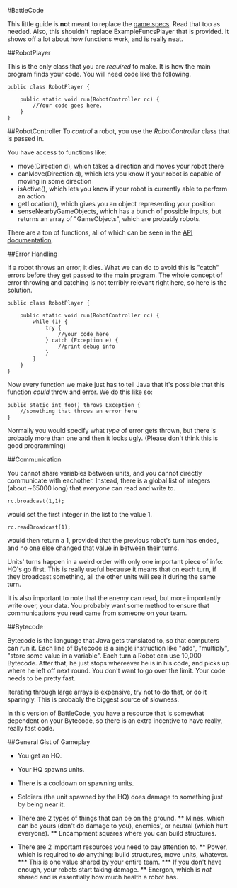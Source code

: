 #BattleCode

This little guide is **not** meant to replace the [game specs](https://github.com/bovard/battlecode-server-2014/blob/325ac6f5a9b3333f439ed3d30aec33209746e982/specs.md).
Read that too as needed.
Also, this shouldn't replace ExampleFuncsPlayer that is provided. It shows off a lot about how functions work, and is really neat.

##RobotPlayer

This is the only class that you are *required* to make. It is how the main program finds your code.
You will need code like the following.

	public class RobotPlayer {

		public static void run(RobotController rc) {
			//Your code goes here.
		}
	}

##RobotController
To *control* a robot, you use the *RobotController* class that is passed in.

You have access to functions like:

* move(Direction d), which takes a direction and moves your robot there
* canMove(Direction d), which lets you know if your robot is capable of moving in some direction
* isActive(), which lets you know if your robot is currently able to perform an action
* getLocation(), which gives you an object representing your position
* senseNearbyGameObjects, which has a bunch of possible inputs, but returns an array of "GameObjects", which are probably robots.

There are a ton of functions, all of which can be seen in the [API documentation](http://bovard.github.io/bcode2013-scaffold/).

##Error Handling

If a robot throws an error, it dies.
What we can do to avoid this is "catch" errors before they get passed to the main program.
The whole concept of error throwing and catching is not terribly relevant right here, so here is the solution.


	public class RobotPlayer {

		public static void run(RobotController rc) {
			while (1) {
				try {
					//your code here
				} catch (Exception e) {
					//print debug info
				}
			}
		}
	}

Now every function we make just has to tell Java that it's possible that this function *could* throw and error.
We do this like so:

	public static int foo() throws Exception {
		//something that throws an error here
	}

Normally you would specify what *type* of error gets thrown, but there is probably more than one and then it looks ugly. (Please don't think this is good programming)

##Communication

You cannot share variables between units, and you cannot directly communicate with eachother. Instead, there is a global list of integers (about ~65000 long) that *everyone* can read and write to. 

	rc.broadcast(1,1);

would set the first integer in the list to the value 1.

	rc.readBroadcast(1);

would then return a 1, provided that the previous robot's turn has ended, and no one else changed that value in between their turns.

Units' turns happen in a weird order with only one important piece of info: HQ's go first.
This is really useful because it means that on each turn, if they broadcast something, all the other units will see it during the same turn.

It is also important to note that the enemy can read, but more importantly write over, your data.
You probably want some method to ensure that communications you read came from someone on your team.

##Bytecode

Bytecode is the language that Java gets translated to, so that computers can run it. 
Each line of Bytecode is a single instruction like "add", "multiply", "store some value in a variable".
Each turn a Robot can use 10,000 Bytecode. After that, he just stops whereever he is in his code, and picks up where he left off next round.
You don't want to go over the limit. Your code needs to be pretty fast.

Iterating through large arrays is expensive, try not to do that, or do it sparingly. This is probably the biggest source of slowness.

In this version of BattleCode, you have a resource that is somewhat dependent on your Bytecode, so there is an extra incentive to have really, really fast code.


##General Gist of Gameplay

* You get an HQ. 
* Your HQ spawns units. 
* There is a cooldown on spawning units.

* Soldiers (the unit spawned by the HQ) does damage to something just by being near it.

* There are 2 types of things that can be on the ground.
** Mines, which can be yours (don't do damage to you), enemies', or neutral (which hurt everyone).
** Encampment squares where you can build structures.

* There are 2 important resources you need to pay attention to.
** Power, which is required to *do* anything: build structures, move units, whatever.
*** This is one value shared by your entire team.
*** If you don't have enough, your robots start taking damage.
** Energon, which is *not* shared and is essentially how much health a robot has.


